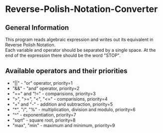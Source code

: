 # Reverse-Polish-Notation-Converter

## General Information
This program reads algebraic expression and writes out its equivalent in Reverse Polish Notation. <br/>
Each variable and operator should be separated by a single space. At the end of the expression there should be the word "STOP". <br/>

## Available operators and their priorities
- "||" - "or" operator, priority=1
- "&&" - "and" operator, priority=2
- "==" and "!=" - comparisions, priority=3
- ">", ">=", "<", "<=" - comparisions, priority=4
- "+" and "-" - addition and subtraction, priority=5
- "*", "/", "%" - multiplication, division and modulo, priority=6
- "^" - exponentiation, priority=7
- "sqrt" - square root, priority=8
- "max", "min" - maximum and minimum, priority=9
